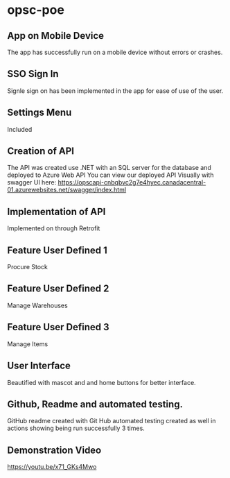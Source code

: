 # opsc-poe

## App on Mobile Device
The app has successfully run on a mobile device without errors or crashes.

## SSO Sign In
Signle sign on has been implemented in the app for ease of use of the user.

## Settings Menu
Included

## Creation of API
The API was created use .NET with an SQL server for the database and deployed to Azure Web API
You can view our deployed API Visually with swagger UI here:
https://opscapi-cnbqbvc2g7e4hyec.canadacentral-01.azurewebsites.net/swagger/index.html

## Implementation of API
Implemented on through Retrofit

## Feature User Defined 1
Procure Stock

## Feature User Defined 2
Manage Warehouses

## Feature User Defined 3
Manage Items

## User Interface
Beautified with mascot and and home buttons for better interface.

## Github, Readme and automated testing.
GitHub readme created with Git Hub automated testing created as well in actions showing being run successfully 3 times.

## Demonstration Video
https://youtu.be/x71_GKs4Mwo
